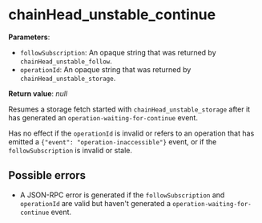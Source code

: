 # chainHead_unstable_continue

**Parameters**:

- `followSubscription`: An opaque string that was returned by `chainHead_unstable_follow`.
- `operationId`: An opaque string that was returned by `chainHead_unstable_storage`.

**Return value**: *null*

Resumes a storage fetch started with `chainHead_unstable_storage` after it has generated an `operation-waiting-for-continue` event.

Has no effect if the `operationId` is invalid or refers to an operation that has emitted a `{"event": "operation-inaccessible"}` event, or if the `followSubscription` is invalid or stale.

## Possible errors

- A JSON-RPC error is generated if the `followSubscription` and `operationId` are valid but haven't generated a `operation-waiting-for-continue` event.
